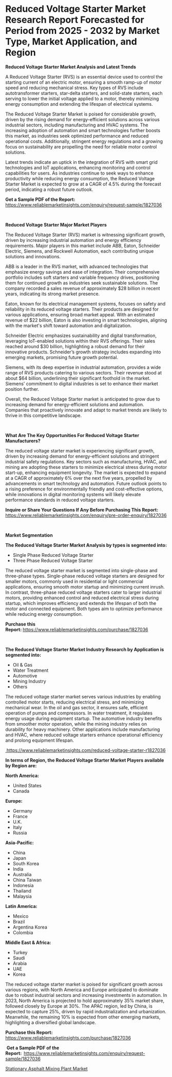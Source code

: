 <p><h1>Reduced Voltage Starter Market Research Report Forecasted for Period from 2025 -  2032 by Market Type, Market Application, and Region</h1></p><p><strong>Reduced Voltage Starter Market Analysis and Latest Trends</strong></p>
<p><p>A Reduced Voltage Starter (RVS) is an essential device used to control the starting current of an electric motor, ensuring a smooth ramp-up of motor speed and reducing mechanical stress. Key types of RVS include autotransformer starters, star-delta starters, and solid-state starters, each serving to lower the initial voltage applied to a motor, thereby minimizing energy consumption and extending the lifespan of electrical systems.</p><p>The Reduced Voltage Starter Market is poised for considerable growth, driven by the rising demand for energy-efficient solutions across various industrial sectors, including manufacturing and HVAC systems. The increasing adoption of automation and smart technologies further boosts this market, as industries seek optimized performance and reduced operational costs. Additionally, stringent energy regulations and a growing focus on sustainability are propelling the need for reliable motor control solutions.</p><p>Latest trends indicate an uptick in the integration of RVS with smart grid technologies and IoT applications, enhancing monitoring and control capabilities for users. As industries continue to seek ways to enhance productivity while reducing energy consumption, the Reduced Voltage Starter Market is expected to grow at a CAGR of 4.5% during the forecast period, indicating a robust future outlook.</p></p>
<p><strong>Get a Sample PDF of the Report:&nbsp;</strong> <a href="https://www.reliablemarketinsights.com/enquiry/request-sample/1827036?utm_campaign=3290&utm_medium=2&utm_source=Github&utm_content=ia&utm_term=11042025&utm_id=reduced-voltage-starter">https://www.reliablemarketinsights.com/enquiry/request-sample/1827036</a></p>
<p>&nbsp;</p>
<p><strong>Reduced Voltage Starter Major Market Players</strong></p>
<p><p>The Reduced Voltage Starter (RVS) market is witnessing significant growth, driven by increasing industrial automation and energy efficiency requirements. Major players in this market include ABB, Eaton, Schneider Electric, Siemens, and Rockwell Automation, each contributing unique solutions and innovations.</p><p>ABB is a leader in the RVS market, with advanced technologies that emphasize energy savings and ease of integration. Their comprehensive portfolio includes soft starters and variable frequency drives, positioning them for continued growth as industries seek sustainable solutions. The company recorded a sales revenue of approximately $28 billion in recent years, indicating its strong market presence.</p><p>Eaton, known for its electrical management systems, focuses on safety and reliability in its reduced voltage starters. Their products are designed for various applications, ensuring broad market appeal. With an estimated revenue of $22 billion, Eaton is also investing in smart technologies, aligning with the market's shift toward automation and digitalization.</p><p>Schneider Electric emphasizes sustainability and digital transformation, leveraging IoT-enabled solutions within their RVS offerings. Their sales reached around $30 billion, highlighting a robust demand for their innovative products. Schneider’s growth strategy includes expanding into emerging markets, promising future growth potential.</p><p>Siemens, with its deep expertise in industrial automation, provides a wide range of RVS products catering to various sectors. Their revenue stood at about $64 billion, underlining their significant foothold in the market. Siemens’ commitment to digital industries is set to enhance their market position further.</p><p>Overall, the Reduced Voltage Starter market is anticipated to grow due to increasing demand for energy-efficient solutions and automation. Companies that proactively innovate and adapt to market trends are likely to thrive in this competitive landscape.</p></p>
<p>&nbsp;</p>
<p><strong>What Are The Key Opportunities For Reduced Voltage Starter Manufacturers?</strong></p>
<p><p>The reduced voltage starter market is experiencing significant growth, driven by increasing demand for energy-efficient solutions and stringent industrial safety regulations. Key sectors such as manufacturing, HVAC, and mining are adopting these starters to minimize electrical stress during motor start-up, enhancing equipment longevity. The market is expected to expand at a CAGR of approximately 6% over the next five years, propelled by advancements in smart technology and automation. Future outlook points to a rising preference for environmentally friendly and cost-effective options, while innovations in digital monitoring systems will likely elevate performance standards in reduced voltage starters.</p></p>
<p><strong>Inquire or Share Your Questions If Any Before Purchasing This Report:</strong> <a href="https://www.reliablemarketinsights.com/enquiry/pre-order-enquiry/1827036?utm_campaign=3290&utm_medium=2&utm_source=Github&utm_content=ia&utm_term=11042025&utm_id=reduced-voltage-starter">https://www.reliablemarketinsights.com/enquiry/pre-order-enquiry/1827036</a></p>
<p>&nbsp;</p>
<p><strong>Market Segmentation</strong></p>
<p><strong>The Reduced Voltage Starter Market Analysis by types is segmented into:</strong></p>
<p><ul><li>Single Phase Reduced Voltage Starter</li><li>Three Phase Reduced Voltage Starter</li></ul></p>
<p><p>The reduced voltage starter market is segmented into single-phase and three-phase types. Single-phase reduced voltage starters are designed for smaller motors, commonly used in residential or light commercial applications, ensuring smooth motor startup and minimizing current inrush. In contrast, three-phase reduced voltage starters cater to larger industrial motors, providing enhanced control and reduced electrical stress during startup, which improves efficiency and extends the lifespan of both the motor and connected equipment. Both types aim to optimize performance while reducing energy consumption.</p></p>
<p><strong>Purchase this Report:&nbsp;</strong><a href="https://www.reliablemarketinsights.com/purchase/1827036?utm_campaign=3290&utm_medium=2&utm_source=Github&utm_content=ia&utm_term=11042025&utm_id=reduced-voltage-starter">https://www.reliablemarketinsights.com/purchase/1827036</a></p>
<p>&nbsp;</p>
<p><strong>The Reduced Voltage Starter Market Industry Research by Application is segmented into:</strong></p>
<p><ul><li>Oil & Gas</li><li>Water Treatment</li><li>Automotive</li><li>Mining Industry</li><li>Others</li></ul></p>
<p><p>The reduced voltage starter market serves various industries by enabling controlled motor starts, reducing electrical stress, and minimizing mechanical wear. In the oil and gas sector, it ensures safe, efficient operation of pumps and compressors. In water treatment, it regulates energy usage during equipment startup. The automotive industry benefits from smoother motor operation, while the mining industry relies on durability for heavy machinery. Other applications include manufacturing and HVAC, where reduced voltage starters enhance operational efficiency and prolong equipment lifespan.</p></p>
<p><a href="https://www.reliablemarketinsights.com/reduced-voltage-starter-r1827036?utm_campaign=3290&utm_medium=2&utm_source=Github&utm_content=ia&utm_term=11042025&utm_id=reduced-voltage-starter">&nbsp;https://www.reliablemarketinsights.com/reduced-voltage-starter-r1827036</a></p>
<p><strong>In terms of Region, the Reduced Voltage Starter Market Players available by Region are:</strong></p>
<p>
    <p> <strong> North America: </strong>
        <ul>
            <li>United States</li>
            <li>Canada</li>
        </ul>
        </p> 
    <p> <strong> Europe: </strong>
        <ul>
            <li>Germany</li>
            <li>France</li>
            <li>U.K.</li>
            <li>Italy</li>
            <li>Russia</li>
        </ul>
        </p> 
    <p> <strong> Asia-Pacific: </strong>
        <ul>
            <li>China</li>
            <li>Japan</li>
            <li>South Korea</li>
            <li>India</li>
            <li>Australia</li>
            <li>China Taiwan</li>
            <li>Indonesia</li>
            <li>Thailand</li>
            <li>Malaysia</li>
        </ul>
        </p> 
    <p> <strong> Latin America: </strong>
        <ul>
            <li>Mexico</li>
            <li>Brazil</li>
            <li>Argentina Korea</li>
            <li>Colombia</li>
        </ul>
        </p> 
    <p> <strong> Middle East & Africa: </strong>
        <ul>
            <li>Turkey</li>
            <li>Saudi</li>
            <li>Arabia</li>
            <li>UAE</li>
            <li>Korea</li>
        </ul>
    </p>
    </p>
<p><p>The reduced voltage starter market is poised for significant growth across various regions, with North America and Europe anticipated to dominate due to robust industrial sectors and increasing investments in automation. In 2023, North America is projected to hold approximately 35% market share, followed closely by Europe at 30%. The APAC region, led by China, is expected to capture 25%, driven by rapid industrialization and urbanization. Meanwhile, the remaining 10% is expected from other emerging markets, highlighting a diversified global landscape.</p></p>
<p><strong>Purchase this Report: </strong><a href="https://www.reliablemarketinsights.com/purchase/1827036?utm_campaign=3290&utm_medium=2&utm_source=Github&utm_content=ia&utm_term=11042025&utm_id=reduced-voltage-starter">https://www.reliablemarketinsights.com/purchase/1827036</a></p>
<p>&nbsp;<strong>Get a Sample PDF of the Report:&nbsp;&nbsp;</strong><a href="https://www.reliablemarketinsights.com/enquiry/request-sample/1827036?utm_campaign=3290&utm_medium=2&utm_source=Github&utm_content=ia&utm_term=11042025&utm_id=reduced-voltage-starter">https://www.reliablemarketinsights.com/enquiry/request-sample/1827036</a></p>
<p><strong></strong></p>
<p><p><a href="https://github.com/landtmman/Market-Research-Report-List-1/blob/main/stationary-asphalt-mixing-plant-market.md?utm_campaign=3290&utm_medium=2&utm_source=Github&utm_content=ia&utm_term=11042025&utm_id=reduced-voltage-starter">Stationary Asphalt Mixing Plant Market</a></p></p>